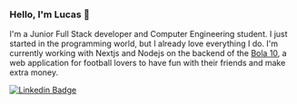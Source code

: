 ### Hello, I'm Lucas 👋

I'm a Junior Full Stack developer and Computer Engineering student. I just started in the programming world, but I already love everything I do. I'm currently working with Nextjs and Nodejs on the backend of the <a href="https://github.com/Bola10io">Bola 10</a>, a web application for football lovers to have fun with their friends and make extra money.

[![Linkedin Badge](https://img.shields.io/badge/LucasEverest-0077B5?style=flat-square&logo=Linkedin&logoColor=white&link=https://www.linkedin.com/in/lucas-everest-844b4b1a7/)](https://www.linkedin.com/in/lucas-everest-844b4b1a7/)
